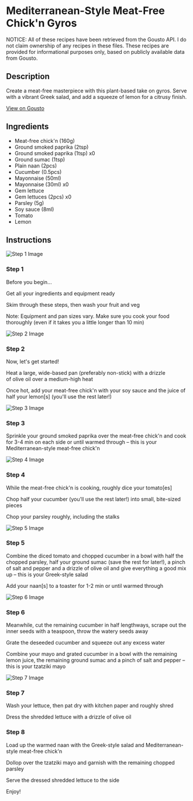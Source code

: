 # Mediterranean-Style Meat-Free Chick'n Gyros

NOTICE: All of these recipes have been retrieved from the Gousto API. I do not claim ownership of any recipes in these files. These recipes are provided for informational purposes only, based on publicly available data from Gousto.

## Description

Create a meat-free masterpiece with this plant-based take on gyros. Serve with a vibrant Greek salad, and add a squeeze of lemon for a citrusy finish.

[View on Gousto](https://www.gousto.co.uk/recipes/cookbook/mediterranean-style-meat-free-chickn-gyros-with-tzatziki-mayo)

## Ingredients

- Meat-free chick'n (160g)
- Ground smoked paprika (2tsp)
- Ground smoked paprika (1tsp) x0
- Ground sumac (1tsp)
- Plain naan (2pcs)
- Cucumber (0.5pcs)
- Mayonnaise (50ml)
- Mayonnaise (30ml) x0
- Gem lettuce
- Gem lettuces (2pcs) x0
- Parsley (5g)
- Soy sauce (8ml)
- Tomato
- Lemon

## Instructions

![Step 1 Image](https://production-media.gousto.co.uk/cms/recipe-step-image/Admin10mm-Step-1-1678902515725-x200.jpg)

### Step 1

Before you begin...

Get all your ingredients and equipment ready

Skim through these steps, then wash your fruit and veg

Note: Equipment and pan sizes vary. Make sure you cook your food thoroughly (even if it takes you a little longer than 10 min)

![Step 2 Image](https://production-media.gousto.co.uk/cms/recipe-step-image/Step-2-1678902520863-x200.jpg)

### Step 2

Now, let's get started!

Heat a large, wide-based pan (preferably non-stick) with a drizzle of olive oil over a medium-high heat

Once hot, add your meat-free chick'n with your soy sauce and the juice of half your lemon[s] (you'll use the rest later!)

![Step 3 Image](https://production-media.gousto.co.uk/cms/recipe-step-image/Step-3-1678902525282-x200.jpg)

### Step 3

Sprinkle your ground smoked paprika over the meat-free chick'n and cook for 3-4 min on each side or until warmed through – this is your Mediterranean-style meat-free chick'n

![Step 4 Image](https://production-media.gousto.co.uk/cms/recipe-step-image/Step-4-1678902528626-x200.jpg)

### Step 4

While the meat-free chick'n is cooking, roughly dice your tomato[es]

Chop half your cucumber (you'll use the rest later!) into small, bite-sized pieces

Chop your parsley roughly, including the stalks

![Step 5 Image](https://production-media.gousto.co.uk/cms/recipe-step-image/Step-5-1678902532463-x200.jpg)

### Step 5

Combine the diced tomato and chopped cucumber in a bowl with half the chopped parsley, half your ground sumac (save the rest for later!), a pinch of salt and pepper and a drizzle of olive oil and give everything a good mix up – this is your Greek-style salad

Add your naan[s] to a toaster for 1-2 min or until warmed through

![Step 6 Image](https://production-media.gousto.co.uk/cms/recipe-step-image/Step-6-1678902536724-x200.jpg)

### Step 6

Meanwhile, cut the remaining cucumber in half lengthways, scrape out the inner seeds with a teaspoon, throw the watery seeds away

Grate the deseeded cucumber and squeeze out any excess water

Combine your mayo and grated cucumber in a bowl with the remaining lemon juice, the remaining ground sumac and a pinch of salt and pepper – this is your tzatziki mayo

![Step 7 Image](https://production-media.gousto.co.uk/cms/recipe-step-image/Step-7-1678902546200-x200.jpg)

### Step 7

Wash your lettuce, then pat dry with kitchen paper and roughly shred

Dress the shredded lettuce with a drizzle of olive oil

### Step 8

Load up the warmed naan with the Greek-style salad and Mediterranean-style meat-free chick'n

Dollop over the tzatziki mayo and garnish with the remaining chopped parsley

Serve the dressed shredded lettuce to the side

Enjoy!

